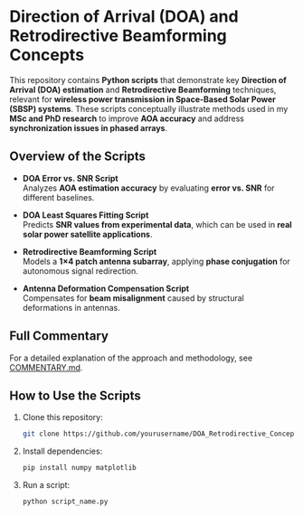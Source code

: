 # Direction of Arrival (DOA) and Retrodirective Beamforming Concepts

This repository contains **Python scripts** that demonstrate key **Direction of Arrival (DOA) estimation** and **Retrodirective Beamforming** techniques, relevant for **wireless power transmission in Space-Based Solar Power (SBSP) systems**. These scripts conceptually illustrate methods used in my **MSc and PhD research** to improve **AOA accuracy** and address **synchronization issues in phased arrays**.

## Overview of the Scripts

- **DOA Error vs. SNR Script**\
  Analyzes **AOA estimation accuracy** by evaluating **error vs. SNR** for different baselines.

- **DOA Least Squares Fitting Script**\
  Predicts **SNR values from experimental data**, which can be used in **real solar power satellite applications**.

- **Retrodirective Beamforming Script**\
  Models a **1×4 patch antenna subarray**, applying **phase conjugation** for autonomous signal redirection.

- **Antenna Deformation Compensation Script**\
  Compensates for **beam misalignment** caused by structural deformations in antennas.


## Full Commentary

For a detailed explanation of the approach and methodology, see [COMMENTARY.md](COMMENTARY.md).

## How to Use the Scripts

1. Clone this repository:
   ```bash
   git clone https://github.com/yourusername/DOA_Retrodirective_Concepts.git
   ```
2. Install dependencies:
   ```bash
   pip install numpy matplotlib
   ```
3. Run a script:
   ```bash
   python script_name.py
   ```

